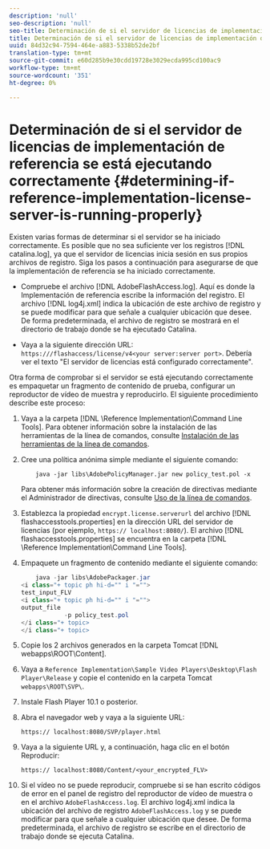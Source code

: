 ```yaml
---
description: 'null'
seo-description: 'null'
seo-title: Determinación de si el servidor de licencias de implementación de referencia se está ejecutando correctamente
title: Determinación de si el servidor de licencias de implementación de referencia se está ejecutando correctamente
uuid: 84d32c94-7594-464e-a883-5338b52de2bf
translation-type: tm+mt
source-git-commit: e60d285b9e30cdd19728e3029ecda995cd100ac9
workflow-type: tm+mt
source-wordcount: '351'
ht-degree: 0%

---
```



# Determinación de si el servidor de licencias de implementación de referencia se está ejecutando correctamente {#determining-if-reference-implementation-license-server-is-running-properly}

Existen varias formas de determinar si el servidor se ha iniciado correctamente. Es posible que no sea suficiente ver los registros [!DNL catalina.log], ya que el servidor de licencias inicia sesión en sus propios archivos de registro. Siga los pasos a continuación para asegurarse de que la implementación de referencia se ha iniciado correctamente.

* Compruebe el archivo [!DNL AdobeFlashAccess.log]. Aquí es donde la Implementación de referencia escribe la información del registro. El archivo [!DNL log4j.xml] indica la ubicación de este archivo de registro y se puede modificar para que señale a cualquier ubicación que desee. De forma predeterminada, el archivo de registro se mostrará en el directorio de trabajo donde se ha ejecutado Catalina.

* Vaya a la siguiente dirección URL: `https:///flashaccess/license/v4<your server:server port>`. Debería ver el texto &quot;El servidor de licencias está configurado correctamente&quot;.

Otra forma de comprobar si el servidor se está ejecutando correctamente es empaquetar un fragmento de contenido de prueba, configurar un reproductor de vídeo de muestra y reproducirlo. El siguiente procedimiento describe este proceso:

1. Vaya a la carpeta [!DNL \Reference Implementation\Command Line Tools]. Para obtener información sobre la instalación de las herramientas de la línea de comandos, consulte [Instalación de las herramientas de la línea de comandos](../aaxs-reference-implementations/command-line-tools/aaxs-ref-impl-command-line-overview.md#installing-the-command-line-tools).

1. Cree una política anónima simple mediante el siguiente comando:

   ```
       java -jar libs\AdobePolicyManager.jar new policy_test.pol -x
   ```

   Para obtener más información sobre la creación de directivas mediante el Administrador de directivas, consulte [Uso de la línea de comandos](../aaxs-reference-implementations/command-line-tools/policy-manager/command-line-usage.md).

1. Establezca la propiedad `encrypt.license.serverurl` del archivo [!DNL flashaccesstools.properties] en la dirección URL del servidor de licencias (por ejemplo, `https:// localhost:8080/`). El archivo [!DNL flashaccesstools.properties] se encuentra en la carpeta [!DNL \Reference Implementation\Command Line Tools].

1. Empaquete un fragmento de contenido mediante el siguiente comando:

   ```java
       java -jar libs\AdobePackager.jar  
   <i class="+ topic ph hi-d="" i "="">
   test_input_FLV  
   <i class="+ topic ph hi-d="" i "="">
   output_file  
               -p policy_test.pol 
   </i class="+ topic> 
   </i class="+ topic>
   ```

1. Copie los 2 archivos generados en la carpeta Tomcat [!DNL webapps\ROOT\Content].
1. Vaya a `Reference Implementation\Sample Video Players\Desktop\Flash Player\Release` y copie el contenido en la carpeta Tomcat `webapps\ROOT\SVP\`.
1. Instale Flash Player 10.1 o posterior.
1. Abra el navegador web y vaya a la siguiente URL:

   `https:// localhost:8080/SVP/player.html`
1. Vaya a la siguiente URL y, a continuación, haga clic en el botón Reproducir:

   `https:// localhost:8080/Content/<your_encrypted_FLV>`
1. Si el vídeo no se puede reproducir, compruebe si se han escrito códigos de error en el panel de registro del reproductor de vídeo de muestra o en el archivo `AdobeFlashAccess.log`. El archivo log4j.xml indica la ubicación del archivo de registro `AdobeFlashAccess.log` y se puede modificar para que señale a cualquier ubicación que desee. De forma predeterminada, el archivo de registro se escribe en el directorio de trabajo donde se ejecuta Catalina.
